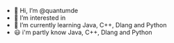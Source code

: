 - 👋 Hi, I’m @quantumde
- 👀 I’m interested in 
- 🌱 I’m currently learning Java, C++, Dlang and Python
- 😃️ i'm partly know Java, C++, Dlang and Python
